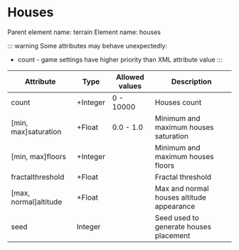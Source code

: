# Houses

Parent element name: terrain
Element name: houses

::: warning
Some attributes may behave unexpectedly:

* count - game settings have higher priority than XML attribute value
:::

| Attribute             | Type     | Allowed values | Description                               |
| --------------------- | -------- | -------------- | ----------------------------------------- |
| count                 | +Integer | 0 - 10000      | Houses count                              |
| [min, max]saturation  | +Float   | 0.0 - 1.0      | Minimum and maximum houses saturation     |
| [min, max]floors      | +Integer |                | Minimum and maximum houses floors         |
| fractalthreshold      | +Float   |                | Fractal threshold                         |
| [max, normal]altitude | +Float   |                | Max and normal houses altitude appearance |
| seed                  | Integer  |                | Seed used to generate houses placement    |
